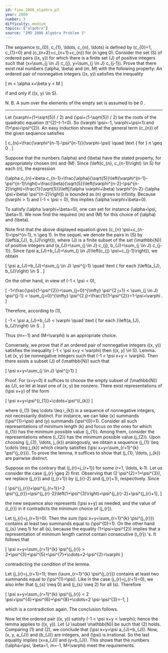 ```yaml
---
id: fimo_2006_algebra_p3
year: 2006
number: 3
difficulty: medium
topics: ["algebra"]
source: "IMO 2006 Algebra Problem 3"
---
```


The sequence \(c_{0}, c_{1}, \ldots, c_{n}, \ldots\) is defined by \(c_{0}=1, c_{1}=0\) and \(c_{n+2}=c_{n+1}+c_{n}\) for \(n \geq 0\). Consider the set \(S\) of ordered pairs \((x, y)\) for which there is a finite set \(J\) of positive integers such that \(x=\sum_{j \in J} c_{j}, y=\sum_{j \in J} c_{j-1}\). Prove that there exist real numbers \(\alpha, \beta\) and \(m, M\) with the following property: An ordered pair of nonnegative integers \((x, y)\) satisfies the inequality

\[
m < \alpha x+\beta y < M
\]

if and only if \((x, y) \in S\).

N. B. A sum over the elements of the empty set is assumed to be 0 .

---
Let \(\varphi=(1+\sqrt{5}) / 2\) and \(\psi=(1-\sqrt{5}) / 2\) be the roots of the quadratic equation \(t^{2}-t-1=0\). So \(\varphi \psi=-1, \varphi+\psi=1\) and \(1+\psi=\psi^{2}\). An easy induction shows that the general term \(c_{n}\) of the given sequence satisfies

\[
c_{n}=\frac{\varphi^{n-1}-\psi^{n-1}}{\varphi-\psi} \quad \text { for } n \geq 0 .
\]

Suppose that the numbers \(\alpha\) and \(\beta\) have the stated property, for appropriately chosen \(m\) and \(M\). Since \(\left(c_{n}, c_{n-1}\right) \in S\) for each \(n\), the expression

\(\alpha c_{n}+\beta c_{n-1}=\frac{\alpha}{\sqrt{5}}\left(\varphi^{n-1}-\psi^{n-1}\right)+\frac{\beta}{\sqrt{5}}\left(\varphi^{n-2}-\psi^{n-2}\right)=\frac{1}{\sqrt{5}}\left[(\alpha \varphi+\beta) \varphi^{n-2}-(\alpha \psi+\beta) \psi^{n-2}\right]\) is bounded as \(n\) grows to infinity. Because \(\varphi > 1\) and \(-1 < \psi < 0\), this implies \(\alpha \varphi+\beta=0\).

To satisfy \(\alpha \varphi+\beta=0\), one can set for instance \(\alpha=\psi, \beta=1\). We now find the required \(m\) and \(M\) for this choice of \(\alpha\) and \(\beta\).

Note first that the above displayed equation gives \(c_{n} \psi+c_{n-1}=\psi^{n-1}, n \geq 1\). In the sequel, we denote the pairs in \(S\) by \(\left(a_{J}, b_{J}\right)\), where \(J\) is a finite subset of the set \(\mathbb{N}\) of positive integers and \(a_{J}=\sum_{j \in J} c_{j}, b_{J}=\sum_{j \in J} c_{j-1}\). Since \(\psi a_{J}+b_{J}=\sum_{j \in J}\left(c_{j} \psi+c_{j-1}\right)\), we obtain

\[
\psi a_{J}+b_{J}=\sum_{j \in J} \psi^{j-1} \quad \text { for each }\left(a_{J}, b_{J}\right) \in S .
\]

On the other hand, in view of \(-1 < \psi < 0\),

\[
-1=\frac{\psi}{1-\psi^{2}}=\sum_{j=0}^{\infty} \psi^{2 j+1} < \sum_{j \in J} \psi^{j-1} < \sum_{j=0}^{\infty} \psi^{2 j}=\frac{1}{1-\psi^{2}}=1-\psi=\varphi .
\]

Therefore, according to (1),

\[
-1 < \psi a_{J}+b_{J} < \varphi \quad \text { for each }\left(a_{J}, b_{J}\right) \in S .
\]

Thus \(m=-1\) and \(M=\varphi\) is an appropriate choice.

Conversely, we prove that if an ordered pair of nonnegative integers \((x, y)\) satisfies the inequality \(-1 < \psi x+y < \varphi\) then \((x, y) \in S\). Lemma. Let \(x, y\) be nonnegative integers such that \(-1 < \psi x+y < \varphi\). Then there exists a subset \(J\) of \(\mathbb{N}\) such that

\[
\psi x+y=\sum_{j \in J} \psi^{j-1}
\]

Proof. For \(x=y=0\) it suffices to choose the empty subset of \(\mathbb{N}\) as \(J\), so let at least one of \(x, y\) be nonzero. There exist representations of \(\psi x+y\) of the form

\[
\psi x+y=\psi^{i_{1}}+\cdots+\psi^{i_{k}}
\]

where \(i_{1} \leq \cdots \leq i_{k}\) is a sequence of nonnegative integers, not necessarily distinct. For instance, we can take \(x\) summands \(\psi^{1}=\psi\) and \(y\) summands \(\psi^{0}=1\). Consider all such representations of minimum length \(k\) and focus on the ones for which \(i_{1}\) has the minimum possible value \(j_{1}\). Among them, consider the representations where \(i_{2}\) has the minimum possible value \(j_{2}\). Upon choosing \(j_{3}, \ldots, j_{k}\) analogously, we obtain a sequence \(j_{1} \leq \cdots \leq j_{k}\) which clearly satisfies \(\psi x+y=\sum_{r=1}^{k} \psi^{j_{r}}\). To prove the lemma, it suffices to show that \(j_{1}, \ldots, j_{k}\) are pairwise distinct.

Suppose on the contrary that \(j_{r}=j_{r+1}\) for some \(r=1, \ldots, k-1\). Let us consider the case \(j_{r} \geq 2\) first. Observing that \(2 \psi^{2}=1+\psi^{3}\), we replace \(j_{r}\) and \(j_{r+1}\) by \(j_{r}-2\) and \(j_{r}+1\), respectively. Since

\[
\psi^{j_{r}}+\psi^{j_{r+1}}=2 \psi^{j_{r}}=\psi^{j_{r}-2}\left(1+\psi^{3}\right)=\psi^{j_{r}-2}+\psi^{j_{r}+1},
\]

the new sequence also represents \(\psi x+y\) as needed, and the value of \(i_{r}\) in it contradicts the minimum choice of \(j_{r}\).

Let \(j_{r}=j_{r+1}=0\). Then the sum \(\psi x+y=\sum_{r=1}^{k} \psi^{j_{r}}\) contains at least two summands equal to \(\psi^{0}=1\). On the other hand \(j_{s} \neq 1\) for all \(s\), because the equality \(1+\psi=\psi^{2}\) implies that a representation of minimum length cannot contain consecutive \(i_{r}\) 's. It follows that

\[
\psi x+y=\sum_{r=1}^{k} \psi^{j_{r}} > 2+\psi^{3}+\psi^{5}+\psi^{7}+\cdots=2-\psi^{2}=\varphi
\]

contradicting the condition of the lemma.

Let \(j_{r}=j_{r+1}=1\); then \(\sum_{r=1}^{k} \psi^{j_{r}}\) contains at least two summands equal to \(\psi^{1}=\psi\). Like in the case \(j_{r}=j_{r+1}=0\), we also infer that \(j_{s} \neq 0\) and \(j_{s} \neq 2\) for all \(s\). Therefore

\[
\psi x+y=\sum_{r=1}^{k} \psi^{j_{r}} < 2 \psi+\psi^{4}+\psi^{6}+\psi^{8}+\cdots=2 \psi-\psi^{3}=-1,
\]

which is a contradiction again. The conclusion follows.

Now let the ordered pair \((x, y)\) satisfy \(-1 < \psi x+y < \varphi\); hence the lemma applies to \((x, y)\). Let \(J \subset \mathbb{N}\) be such that (2) holds. Comparing (1) and (2), we conclude that \(\psi x+y=\psi a_{J}+b_{J}\). Now, \(x, y, a_{J}\) and \(b_{J}\) are integers, and \(\psi\) is irrational. So the last equality implies \(x=a_{J}\) and \(y=b_{J}\). This shows that the numbers \(\alpha=\psi, \beta=1, m=-1, M=\varphi\) meet the requirements.

